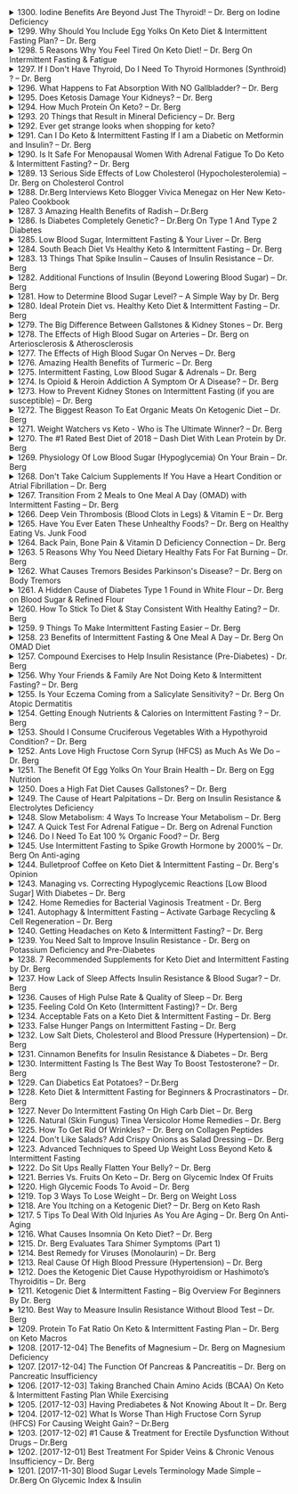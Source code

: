<details>
<summary>1300. Iodine Benefits Are Beyond Just The Thyroid! – Dr. Berg on Iodine Deficiency</summary><br>

<a href="https://www.youtube.com/watch?v=7tuJc_4dAwY" target="_blank">
    <img src="https://img.youtube.com/vi/7tuJc_4dAwY/maxresdefault.jpg" 
        alt="[Youtube]" width="200">
</a>


</details>

<details>
<summary>1299. Why Should You Include Egg Yolks On Keto Diet & Intermittent Fasting Plan? – Dr. Berg</summary><br>

<a href="https://www.youtube.com/watch?v=0SiLJsdSOBU" target="_blank">
    <img src="https://img.youtube.com/vi/0SiLJsdSOBU/maxresdefault.jpg" 
        alt="[Youtube]" width="200">
</a>


</details>

<details>
<summary>1298. 5 Reasons Why You Feel Tired On Keto Diet! – Dr. Berg On Intermittent Fasting & Fatigue</summary><br>

<a href="https://www.youtube.com/watch?v=yvO4GC2fA_M" target="_blank">
    <img src="https://img.youtube.com/vi/yvO4GC2fA_M/maxresdefault.jpg" 
        alt="[Youtube]" width="200">
</a>


</details>

<details>
<summary>1297. If I Don't Have Thyroid, Do I Need To Thyroid Hormones (Synthroid) ? – Dr. Berg</summary><br>

<a href="https://www.youtube.com/watch?v=sNJIS6dAY3w" target="_blank">
    <img src="https://img.youtube.com/vi/sNJIS6dAY3w/maxresdefault.jpg" 
        alt="[Youtube]" width="200">
</a>


</details>

<details>
<summary>1296. What Happens to Fat Absorption With NO Gallbladder? – Dr. Berg</summary><br>

<a href="https://www.youtube.com/watch?v=GfWvF4NTKbA" target="_blank">
    <img src="https://img.youtube.com/vi/GfWvF4NTKbA/maxresdefault.jpg" 
        alt="[Youtube]" width="200">
</a>


</details>

<details>
<summary>1295. Does Ketosis Damage Your Kidneys? – Dr. Berg</summary><br>

<a href="https://www.youtube.com/watch?v=9r4QVE3cGkY" target="_blank">
    <img src="https://img.youtube.com/vi/9r4QVE3cGkY/maxresdefault.jpg" 
        alt="[Youtube]" width="200">
</a>


</details>

<details>
<summary>1294. How Much Protein On Keto? – Dr. Berg</summary><br>

<a href="https://www.youtube.com/watch?v=GA2TWA3sVCY" target="_blank">
    <img src="https://img.youtube.com/vi/GA2TWA3sVCY/maxresdefault.jpg" 
        alt="[Youtube]" width="200">
</a>


</details>

<details>
<summary>1293. 20 Things that Result in Mineral Deficiency – Dr. Berg</summary><br>

<a href="https://www.youtube.com/watch?v=RwaBFUDB5RQ" target="_blank">
    <img src="https://img.youtube.com/vi/RwaBFUDB5RQ/maxresdefault.jpg" 
        alt="[Youtube]" width="200">
</a>


</details>

<details>
<summary>1292. Ever get strange looks when shopping for keto?</summary><br>

<a href="https://www.youtube.com/watch?v=KC4-rO13m4I" target="_blank">
    <img src="https://img.youtube.com/vi/KC4-rO13m4I/maxresdefault.jpg" 
        alt="[Youtube]" width="200">
</a>


</details>

<details>
<summary>1291. Can I Do Keto & Intermittent Fasting If I am a Diabetic on Metformin and Insulin? – Dr. Berg</summary><br>

<a href="https://www.youtube.com/watch?v=J6RE8AZs6KA" target="_blank">
    <img src="https://img.youtube.com/vi/J6RE8AZs6KA/maxresdefault.jpg" 
        alt="[Youtube]" width="200">
</a>


</details>

<details>
<summary>1290. Is It Safe For Menopausal Women With Adrenal Fatigue To Do Keto & Intermittent Fasting? – Dr. Berg</summary><br>

<a href="https://www.youtube.com/watch?v=u2jYF8GD7Hg" target="_blank">
    <img src="https://img.youtube.com/vi/u2jYF8GD7Hg/maxresdefault.jpg" 
        alt="[Youtube]" width="200">
</a>


</details>

<details>
<summary>1289. 13 Serious Side Effects of Low Cholesterol (Hypocholesterolemia) – Dr. Berg on Cholesterol Control</summary><br>

<a href="https://www.youtube.com/watch?v=gRnmzFB04x0" target="_blank">
    <img src="https://img.youtube.com/vi/gRnmzFB04x0/maxresdefault.jpg" 
        alt="[Youtube]" width="200">
</a>


</details>

<details>
<summary>1288. Dr.Berg Interviews Keto Blogger Vivica Menegaz on Her New Keto-Paleo Cookbook</summary><br>

<a href="https://www.youtube.com/watch?v=QbMrDra_aoo" target="_blank">
    <img src="https://img.youtube.com/vi/QbMrDra_aoo/maxresdefault.jpg" 
        alt="[Youtube]" width="200">
</a>


</details>

<details>
<summary>1287. 3 Amazing Health Benefits of Radish – Dr.Berg</summary><br>

<a href="https://www.youtube.com/watch?v=Bo9yeFUEhjc" target="_blank">
    <img src="https://img.youtube.com/vi/Bo9yeFUEhjc/maxresdefault.jpg" 
        alt="[Youtube]" width="200">
</a>


</details>

<details>
<summary>1286. Is Diabetes Completely Genetic? – Dr.Berg On Type 1 And Type 2 Diabetes</summary><br>

<a href="https://www.youtube.com/watch?v=TBdLVWBHgNg" target="_blank">
    <img src="https://img.youtube.com/vi/TBdLVWBHgNg/maxresdefault.jpg" 
        alt="[Youtube]" width="200">
</a>


</details>

<details>
<summary>1285. Low Blood Sugar, Intermittent Fasting & Your Liver – Dr. Berg</summary><br>

<a href="https://www.youtube.com/watch?v=91d7RAFI-2w" target="_blank">
    <img src="https://img.youtube.com/vi/91d7RAFI-2w/maxresdefault.jpg" 
        alt="[Youtube]" width="200">
</a>


</details>

<details>
<summary>1284. South Beach Diet Vs Healthy Keto & Intermittent Fasting – Dr. Berg</summary><br>

<a href="https://www.youtube.com/watch?v=7s8RrJCz8sg" target="_blank">
    <img src="https://img.youtube.com/vi/7s8RrJCz8sg/maxresdefault.jpg" 
        alt="[Youtube]" width="200">
</a>


</details>

<details>
<summary>1283. 13 Things That Spike Insulin – Causes of Insulin Resistance – Dr. Berg</summary><br>

<a href="https://www.youtube.com/watch?v=V28XNHWHxcc" target="_blank">
    <img src="https://img.youtube.com/vi/V28XNHWHxcc/maxresdefault.jpg" 
        alt="[Youtube]" width="200">
</a>


</details>

<details>
<summary>1282. Additional Functions of Insulin (Beyond Lowering Blood Sugar) – Dr. Berg</summary><br>

<a href="https://www.youtube.com/watch?v=V1oQh-3pbqY" target="_blank">
    <img src="https://img.youtube.com/vi/V1oQh-3pbqY/maxresdefault.jpg" 
        alt="[Youtube]" width="200">
</a>


</details>

<details>
<summary>1281. How to Determine Blood Sugar Level? – A Simple Way by Dr. Berg</summary><br>

<a href="https://www.youtube.com/watch?v=STEvGa20_5A" target="_blank">
    <img src="https://img.youtube.com/vi/STEvGa20_5A/maxresdefault.jpg" 
        alt="[Youtube]" width="200">
</a>


</details>

<details>
<summary>1280. Ideal Protein Diet vs. Healthy Keto Diet & Intermittent Fasting – Dr. Berg</summary><br>

<a href="https://www.youtube.com/watch?v=_5c1vAiPsYc" target="_blank">
    <img src="https://img.youtube.com/vi/_5c1vAiPsYc/maxresdefault.jpg" 
        alt="[Youtube]" width="200">
</a>


</details>

<details>
<summary>1279. The Big Difference Between Gallstones & Kidney Stones – Dr. Berg</summary><br>

<a href="https://www.youtube.com/watch?v=3hQ-KRFjSc0" target="_blank">
    <img src="https://img.youtube.com/vi/3hQ-KRFjSc0/maxresdefault.jpg" 
        alt="[Youtube]" width="200">
</a>


</details>

<details>
<summary>1278. The Effects of High Blood Sugar on Arteries – Dr. Berg on Arteriosclerosis & Atherosclerosis</summary><br>

<a href="https://www.youtube.com/watch?v=Y6CY5KqK1pE" target="_blank">
    <img src="https://img.youtube.com/vi/Y6CY5KqK1pE/maxresdefault.jpg" 
        alt="[Youtube]" width="200">
</a>


</details>

<details>
<summary>1277. The Effects of High Blood Sugar On Nerves – Dr. Berg</summary><br>

<a href="https://www.youtube.com/watch?v=HemhTNam580" target="_blank">
    <img src="https://img.youtube.com/vi/HemhTNam580/maxresdefault.jpg" 
        alt="[Youtube]" width="200">
</a>


</details>

<details>
<summary>1276. Amazing Health Benefits of Turmeric – Dr. Berg</summary><br>

<a href="https://www.youtube.com/watch?v=d4valTqhkrc" target="_blank">
    <img src="https://img.youtube.com/vi/d4valTqhkrc/maxresdefault.jpg" 
        alt="[Youtube]" width="200">
</a>


</details>

<details>
<summary>1275. Intermittent Fasting, Low Blood Sugar & Adrenals – Dr. Berg</summary><br>

<a href="https://www.youtube.com/watch?v=5SKLs6VdzW4" target="_blank">
    <img src="https://img.youtube.com/vi/5SKLs6VdzW4/maxresdefault.jpg" 
        alt="[Youtube]" width="200">
</a>


</details>

<details>
<summary>1274. Is Opioid & Heroin Addiction A Symptom Or A Disease? – Dr. Berg</summary><br>

<a href="https://www.youtube.com/watch?v=vgA9upjw3uE" target="_blank">
    <img src="https://img.youtube.com/vi/vgA9upjw3uE/maxresdefault.jpg" 
        alt="[Youtube]" width="200">
</a>


</details>

<details>
<summary>1273. How to Prevent Kidney Stones on Intermittent Fasting (if you are susceptible) – Dr. Berg</summary><br>

<a href="https://www.youtube.com/watch?v=jfnrtPWz_7E" target="_blank">
    <img src="https://img.youtube.com/vi/jfnrtPWz_7E/maxresdefault.jpg" 
        alt="[Youtube]" width="200">
</a>


</details>

<details>
<summary>1272. The Biggest Reason To Eat Organic Meats On Ketogenic Diet – Dr. Berg</summary><br>

<a href="https://www.youtube.com/watch?v=2nNwET7YPVo" target="_blank">
    <img src="https://img.youtube.com/vi/2nNwET7YPVo/maxresdefault.jpg" 
        alt="[Youtube]" width="200">
</a>


</details>

<details>
<summary>1271. Weight Watchers vs Keto - Who is The Ultimate Winner? – Dr. Berg</summary><br>

<a href="https://www.youtube.com/watch?v=2lTSvNt_hZo" target="_blank">
    <img src="https://img.youtube.com/vi/2lTSvNt_hZo/maxresdefault.jpg" 
        alt="[Youtube]" width="200">
</a>


</details>

<details>
<summary>1270. The #1 Rated Best Diet of 2018 – Dash Diet With Lean Protein by Dr. Berg</summary><br>

<a href="https://www.youtube.com/watch?v=6q-9OvUXEnk" target="_blank">
    <img src="https://img.youtube.com/vi/6q-9OvUXEnk/maxresdefault.jpg" 
        alt="[Youtube]" width="200">
</a>


</details>

<details>
<summary>1269. Physiology Of Low Blood Sugar (Hypoglycemia) On Your Brain – Dr. Berg</summary><br>

<a href="https://www.youtube.com/watch?v=H5LuUPA8Hvk" target="_blank">
    <img src="https://img.youtube.com/vi/H5LuUPA8Hvk/maxresdefault.jpg" 
        alt="[Youtube]" width="200">
</a>


</details>

<details>
<summary>1268. Don't Take Calcium Supplements If You Have a Heart Condition or Atrial Fibrillation – Dr. Berg</summary><br>

<a href="https://www.youtube.com/watch?v=LDPZKlgxZzg" target="_blank">
    <img src="https://img.youtube.com/vi/LDPZKlgxZzg/maxresdefault.jpg" 
        alt="[Youtube]" width="200">
</a>


</details>

<details>
<summary>1267. Transition From 2 Meals to One Meal A Day (OMAD) with Intermittent Fasting – Dr. Berg</summary><br>

<a href="https://www.youtube.com/watch?v=f9E-fmDRofY" target="_blank">
    <img src="https://img.youtube.com/vi/f9E-fmDRofY/maxresdefault.jpg" 
        alt="[Youtube]" width="200">
</a>


</details>

<details>
<summary>1266. Deep Vein Thrombosis (Blood Clots in Legs) & Vitamin E – Dr. Berg</summary><br>

<a href="https://www.youtube.com/watch?v=lEJQ127Q-TU" target="_blank">
    <img src="https://img.youtube.com/vi/lEJQ127Q-TU/maxresdefault.jpg" 
        alt="[Youtube]" width="200">
</a>


</details>

<details>
<summary>1265. Have You Ever Eaten These Unhealthy Foods? – Dr. Berg on Healthy Eating Vs. Junk Food</summary><br>

<a href="https://www.youtube.com/watch?v=X90BBYG_lUM" target="_blank">
    <img src="https://img.youtube.com/vi/X90BBYG_lUM/maxresdefault.jpg" 
        alt="[Youtube]" width="200">
</a>


</details>

<details>
<summary>1264. Back Pain, Bone Pain & Vitamin D Deficiency Connection – Dr. Berg</summary><br>

<a href="https://www.youtube.com/watch?v=q8gp6MMUe58" target="_blank">
    <img src="https://img.youtube.com/vi/q8gp6MMUe58/maxresdefault.jpg" 
        alt="[Youtube]" width="200">
</a>


</details>

<details>
<summary>1263. 5 Reasons Why You Need Dietary Healthy Fats For Fat Burning – Dr. Berg</summary><br>

<a href="https://www.youtube.com/watch?v=rJQ7EV1P7RI" target="_blank">
    <img src="https://img.youtube.com/vi/rJQ7EV1P7RI/maxresdefault.jpg" 
        alt="[Youtube]" width="200">
</a>


</details>

<details>
<summary>1262. What Causes Tremors Besides Parkinson's Disease? – Dr. Berg on Body Tremors</summary><br>

<a href="https://www.youtube.com/watch?v=10RkWUMbBVg" target="_blank">
    <img src="https://img.youtube.com/vi/10RkWUMbBVg/maxresdefault.jpg" 
        alt="[Youtube]" width="200">
</a>


</details>

<details>
<summary>1261. A Hidden Cause of Diabetes Type 1 Found in White Flour – Dr. Berg on Blood Sugar & Refined Flour</summary><br>

<a href="https://www.youtube.com/watch?v=6E55JuMp2OY" target="_blank">
    <img src="https://img.youtube.com/vi/6E55JuMp2OY/maxresdefault.jpg" 
        alt="[Youtube]" width="200">
</a>


</details>

<details>
<summary>1260. How To Stick To Diet & Stay Consistent With Healthy Eating? – Dr. Berg</summary><br>

<a href="https://www.youtube.com/watch?v=Cl2vnk4i0t4" target="_blank">
    <img src="https://img.youtube.com/vi/Cl2vnk4i0t4/maxresdefault.jpg" 
        alt="[Youtube]" width="200">
</a>


</details>

<details>
<summary>1259. 9 Things To Make Intermittent Fasting Easier – Dr. Berg</summary><br>

<a href="https://www.youtube.com/watch?v=l8GTfCJ3nXE" target="_blank">
    <img src="https://img.youtube.com/vi/l8GTfCJ3nXE/maxresdefault.jpg" 
        alt="[Youtube]" width="200">
</a>


</details>

<details>
<summary>1258. 23 Benefits of Intermittent Fasting & One Meal A Day – Dr. Berg On OMAD Diet</summary><br>

<a href="https://www.youtube.com/watch?v=M7RuGvMJndg" target="_blank">
    <img src="https://img.youtube.com/vi/M7RuGvMJndg/maxresdefault.jpg" 
        alt="[Youtube]" width="200">
</a>


</details>

<details>
<summary>1257. Compound Exercises to Help Insulin Resistance (Pre-Diabetes) - Dr. Berg</summary><br>

<a href="https://www.youtube.com/watch?v=HQ0mIz0I14E" target="_blank">
    <img src="https://img.youtube.com/vi/HQ0mIz0I14E/maxresdefault.jpg" 
        alt="[Youtube]" width="200">
</a>


</details>

<details>
<summary>1256. Why Your Friends & Family Are Not Doing Keto & Intermittent Fasting? – Dr. Berg</summary><br>

<a href="https://www.youtube.com/watch?v=ycxS9A2UrHY" target="_blank">
    <img src="https://img.youtube.com/vi/ycxS9A2UrHY/maxresdefault.jpg" 
        alt="[Youtube]" width="200">
</a>


</details>

<details>
<summary>1255. Is Your Eczema Coming from a Salicylate Sensitivity? – Dr. Berg On Atopic Dermatitis</summary><br>

<a href="https://www.youtube.com/watch?v=2J75mqls4Xw" target="_blank">
    <img src="https://img.youtube.com/vi/2J75mqls4Xw/maxresdefault.jpg" 
        alt="[Youtube]" width="200">
</a>


</details>

<details>
<summary>1254. Getting Enough Nutrients & Calories on Intermittent Fasting ? – Dr. Berg</summary><br>

<a href="https://www.youtube.com/watch?v=h1hBRLi5QWY" target="_blank">
    <img src="https://img.youtube.com/vi/h1hBRLi5QWY/maxresdefault.jpg" 
        alt="[Youtube]" width="200">
</a>


</details>

<details>
<summary>1253. Should I Consume Cruciferous Vegetables With a Hypothyroid Condition? – Dr. Berg</summary><br>

<a href="https://www.youtube.com/watch?v=V8zMLkDrcIE" target="_blank">
    <img src="https://img.youtube.com/vi/V8zMLkDrcIE/maxresdefault.jpg" 
        alt="[Youtube]" width="200">
</a>


</details>

<details>
<summary>1252. Ants Love High Fructose Corn Syrup (HFCS) as Much As We Do – Dr. Berg</summary><br>

<a href="https://www.youtube.com/watch?v=vYQWh97-MEo" target="_blank">
    <img src="https://img.youtube.com/vi/vYQWh97-MEo/maxresdefault.jpg" 
        alt="[Youtube]" width="200">
</a>


</details>

<details>
<summary>1251. The Benefit Of Egg Yolks On Your Brain Health – Dr. Berg on Egg Nutrition</summary><br>

<a href="https://www.youtube.com/watch?v=z3kNAL0NT-Q" target="_blank">
    <img src="https://img.youtube.com/vi/z3kNAL0NT-Q/maxresdefault.jpg" 
        alt="[Youtube]" width="200">
</a>


</details>

<details>
<summary>1250. Does a High Fat Diet Causes Gallstones? – Dr. Berg</summary><br>

<a href="https://www.youtube.com/watch?v=dPhafYuey1k" target="_blank">
    <img src="https://img.youtube.com/vi/dPhafYuey1k/maxresdefault.jpg" 
        alt="[Youtube]" width="200">
</a>


</details>

<details>
<summary>1249. The Cause of Heart Palpitations – Dr. Berg on Insulin Resistance & Electrolytes Deficiency</summary><br>

<a href="https://www.youtube.com/watch?v=7CIOc-GVnt4" target="_blank">
    <img src="https://img.youtube.com/vi/7CIOc-GVnt4/maxresdefault.jpg" 
        alt="[Youtube]" width="200">
</a>


</details>

<details>
<summary>1248. Slow Metabolism: 4 Ways To Increase Your Metabolism – Dr. Berg</summary><br>

<a href="https://www.youtube.com/watch?v=skN1VGtQx8A" target="_blank">
    <img src="https://img.youtube.com/vi/skN1VGtQx8A/maxresdefault.jpg" 
        alt="[Youtube]" width="200">
</a>


</details>

<details>
<summary>1247. A Quick Test For Adrenal Fatigue – Dr. Berg on Adrenal Function</summary><br>

<a href="https://www.youtube.com/watch?v=Dse9-ZLuNPs" target="_blank">
    <img src="https://img.youtube.com/vi/Dse9-ZLuNPs/maxresdefault.jpg" 
        alt="[Youtube]" width="200">
</a>


</details>

<details>
<summary>1246. Do I Need To Eat 100 % Organic Food? – Dr. Berg</summary><br>

<a href="https://www.youtube.com/watch?v=iXIUM3IIE9w" target="_blank">
    <img src="https://img.youtube.com/vi/iXIUM3IIE9w/maxresdefault.jpg" 
        alt="[Youtube]" width="200">
</a>


</details>

<details>
<summary>1245. Use Intermittent Fasting to Spike Growth Hormone by 2000% – Dr. Berg On Anti-aging</summary><br>

<a href="https://www.youtube.com/watch?v=djc7kX0WBvY" target="_blank">
    <img src="https://img.youtube.com/vi/djc7kX0WBvY/maxresdefault.jpg" 
        alt="[Youtube]" width="200">
</a>


</details>

<details>
<summary>1244. Bulletproof Coffee on Keto Diet & Intermittent Fasting – Dr. Berg's Opinion</summary><br>

<a href="https://www.youtube.com/watch?v=LerQUlaxT1I" target="_blank">
    <img src="https://img.youtube.com/vi/LerQUlaxT1I/maxresdefault.jpg" 
        alt="[Youtube]" width="200">
</a>


</details>

<details>
<summary>1243. Managing vs. Correcting Hypoglycemic Reactions [Low Blood Sugar] With Diabetes – Dr. Berg</summary><br>

<a href="https://www.youtube.com/watch?v=c-8padQuePs" target="_blank">
    <img src="https://img.youtube.com/vi/c-8padQuePs/maxresdefault.jpg" 
        alt="[Youtube]" width="200">
</a>


</details>

<details>
<summary>1242. Home Remedies for Bacterial Vaginosis Treatment - Dr. Berg</summary><br>

<a href="https://www.youtube.com/watch?v=VOJnT-bfG4w" target="_blank">
    <img src="https://img.youtube.com/vi/VOJnT-bfG4w/maxresdefault.jpg" 
        alt="[Youtube]" width="200">
</a>


</details>

<details>
<summary>1241. Autophagy & Intermittent Fasting – Activate Garbage Recycling & Cell Regeneration – Dr. Berg</summary><br>

<a href="https://www.youtube.com/watch?v=10jNZleNH9w" target="_blank">
    <img src="https://img.youtube.com/vi/10jNZleNH9w/maxresdefault.jpg" 
        alt="[Youtube]" width="200">
</a>


</details>

<details>
<summary>1240. Getting Headaches on Keto & Intermittent Fasting? – Dr. Berg</summary><br>

<a href="https://www.youtube.com/watch?v=Yso79G68SAA" target="_blank">
    <img src="https://img.youtube.com/vi/Yso79G68SAA/maxresdefault.jpg" 
        alt="[Youtube]" width="200">
</a>


</details>

<details>
<summary>1239. You Need Salt to Improve Insulin Resistance - Dr. Berg on Potassium Deficiency and Pre-Diabetes</summary><br>

<a href="https://www.youtube.com/watch?v=WKOArQeKYlM" target="_blank">
    <img src="https://img.youtube.com/vi/WKOArQeKYlM/maxresdefault.jpg" 
        alt="[Youtube]" width="200">
</a>


</details>

<details>
<summary>1238. 7 Recommended Supplements for Keto Diet and Intermittent Fasting by Dr.  Berg</summary><br>

<a href="https://www.youtube.com/watch?v=ciyWGKrQbu0" target="_blank">
    <img src="https://img.youtube.com/vi/ciyWGKrQbu0/maxresdefault.jpg" 
        alt="[Youtube]" width="200">
</a>


</details>

<details>
<summary>1237. How Lack of Sleep Affects Insulin Resistance & Blood Sugar? – Dr. Berg</summary><br>

<a href="https://www.youtube.com/watch?v=xtku7IM8RVQ" target="_blank">
    <img src="https://img.youtube.com/vi/xtku7IM8RVQ/maxresdefault.jpg" 
        alt="[Youtube]" width="200">
</a>


</details>

<details>
<summary>1236. Causes of High Pulse Rate & Quality of Sleep – Dr. Berg</summary><br>

<a href="https://www.youtube.com/watch?v=QbuQR6y-2ck" target="_blank">
    <img src="https://img.youtube.com/vi/QbuQR6y-2ck/maxresdefault.jpg" 
        alt="[Youtube]" width="200">
</a>


</details>

<details>
<summary>1235. Feeling Cold On Keto (Intermittent Fasting)? – Dr. Berg</summary><br>

<a href="https://www.youtube.com/watch?v=nHnH8wxbdr8" target="_blank">
    <img src="https://img.youtube.com/vi/nHnH8wxbdr8/maxresdefault.jpg" 
        alt="[Youtube]" width="200">
</a>


</details>

<details>
<summary>1234. Acceptable Fats on a Keto Diet & Intermittent Fasting – Dr. Berg</summary><br>

<a href="https://www.youtube.com/watch?v=CTRVfvNBIpY" target="_blank">
    <img src="https://img.youtube.com/vi/CTRVfvNBIpY/maxresdefault.jpg" 
        alt="[Youtube]" width="200">
</a>


</details>

<details>
<summary>1233. False Hunger Pangs on Intermittent Fasting – Dr. Berg</summary><br>

<a href="https://www.youtube.com/watch?v=ElGcuU8-LAg" target="_blank">
    <img src="https://img.youtube.com/vi/ElGcuU8-LAg/maxresdefault.jpg" 
        alt="[Youtube]" width="200">
</a>


</details>

<details>
<summary>1232. Low Salt Diets, Cholesterol and Blood Pressure (Hypertension) – Dr. Berg</summary><br>

<a href="https://www.youtube.com/watch?v=lGKogrj-E18" target="_blank">
    <img src="https://img.youtube.com/vi/lGKogrj-E18/maxresdefault.jpg" 
        alt="[Youtube]" width="200">
</a>


</details>

<details>
<summary>1231. Cinnamon Benefits for Insulin Resistance & Diabetes – Dr. Berg</summary><br>

<a href="https://www.youtube.com/watch?v=Hi8FBp3V9hg" target="_blank">
    <img src="https://img.youtube.com/vi/Hi8FBp3V9hg/maxresdefault.jpg" 
        alt="[Youtube]" width="200">
</a>


</details>

<details>
<summary>1230. Intermittent Fasting Is The Best Way To Boost Testosterone? – Dr. Berg</summary><br>

<a href="https://www.youtube.com/watch?v=-ywto4Z_rEI" target="_blank">
    <img src="https://img.youtube.com/vi/-ywto4Z_rEI/maxresdefault.jpg" 
        alt="[Youtube]" width="200">
</a>


</details>

<details>
<summary>1229. Can Diabetics Eat Potatoes? – Dr.Berg</summary><br>

<a href="https://www.youtube.com/watch?v=75KyAEURDqg" target="_blank">
    <img src="https://img.youtube.com/vi/75KyAEURDqg/maxresdefault.jpg" 
        alt="[Youtube]" width="200">
</a>


</details>

<details>
<summary>1228. Keto Diet & Intermittent Fasting for Beginners & Procrastinators – Dr. Berg</summary><br>

<a href="https://www.youtube.com/watch?v=wdIwnUqWSew" target="_blank">
    <img src="https://img.youtube.com/vi/wdIwnUqWSew/maxresdefault.jpg" 
        alt="[Youtube]" width="200">
</a>


</details>

<details>
<summary>1227. Never Do Intermittent Fasting On High Carb Diet – Dr. Berg</summary><br>

<a href="https://www.youtube.com/watch?v=ZP5_nVCv7Lw" target="_blank">
    <img src="https://img.youtube.com/vi/ZP5_nVCv7Lw/maxresdefault.jpg" 
        alt="[Youtube]" width="200">
</a>


</details>

<details>
<summary>1226. Natural (Skin Fungus) Tinea Versicolor Home Remedies – Dr. Berg</summary><br>

<a href="https://www.youtube.com/watch?v=9srl2f7yiok" target="_blank">
    <img src="https://img.youtube.com/vi/9srl2f7yiok/maxresdefault.jpg" 
        alt="[Youtube]" width="200">
</a>


</details>

<details>
<summary>1225. How To Get Rid Of Wrinkles? – Dr. Berg﻿ on Collagen Peptides</summary><br>

<a href="https://www.youtube.com/watch?v=SBRqSUEbndo" target="_blank">
    <img src="https://img.youtube.com/vi/SBRqSUEbndo/maxresdefault.jpg" 
        alt="[Youtube]" width="200">
</a>


</details>

<details>
<summary>1224. Don't Like Salads? Add Crispy Onions as Salad Dressing – Dr. Berg</summary><br>

<a href="https://www.youtube.com/watch?v=HHaWOGSU-TQ" target="_blank">
    <img src="https://img.youtube.com/vi/HHaWOGSU-TQ/maxresdefault.jpg" 
        alt="[Youtube]" width="200">
</a>


</details>

<details>
<summary>1223. Advanced Techniques to Speed Up Weight Loss Beyond Keto & Intermittent Fasting</summary><br>

<a href="https://www.youtube.com/watch?v=_YWrXMeOOeY" target="_blank">
    <img src="https://img.youtube.com/vi/_YWrXMeOOeY/maxresdefault.jpg" 
        alt="[Youtube]" width="200">
</a>


</details>

<details>
<summary>1222. Do Sit Ups Really Flatten Your Belly? – Dr. Berg</summary><br>

<a href="https://www.youtube.com/watch?v=0nULbW2Qw9s" target="_blank">
    <img src="https://img.youtube.com/vi/0nULbW2Qw9s/maxresdefault.jpg" 
        alt="[Youtube]" width="200">
</a>


</details>

<details>
<summary>1221. Berries Vs. Fruits On Keto – Dr. Berg﻿ on Glycemic Index Of Fruits</summary><br>

<a href="https://www.youtube.com/watch?v=c9vcESO3kJs" target="_blank">
    <img src="https://img.youtube.com/vi/c9vcESO3kJs/maxresdefault.jpg" 
        alt="[Youtube]" width="200">
</a>


</details>

<details>
<summary>1220. High Glycemic Foods To Avoid – Dr. Berg</summary><br>

<a href="https://www.youtube.com/watch?v=ikhiHRkPK48" target="_blank">
    <img src="https://img.youtube.com/vi/ikhiHRkPK48/maxresdefault.jpg" 
        alt="[Youtube]" width="200">
</a>


</details>

<details>
<summary>1219. Top 3 Ways To Lose Weight – Dr. Berg on Weight Loss</summary><br>

<a href="https://www.youtube.com/watch?v=cPUiqWuzadM" target="_blank">
    <img src="https://img.youtube.com/vi/cPUiqWuzadM/maxresdefault.jpg" 
        alt="[Youtube]" width="200">
</a>


</details>

<details>
<summary>1218. Are You Itching on a Ketogenic Diet? – Dr. Berg on Keto Rash</summary><br>

<a href="https://www.youtube.com/watch?v=Od7LYWhcLFs" target="_blank">
    <img src="https://img.youtube.com/vi/Od7LYWhcLFs/maxresdefault.jpg" 
        alt="[Youtube]" width="200">
</a>


</details>

<details>
<summary>1217. 5 Tips To Deal With Old Injuries As You Are Aging – Dr. Berg﻿ On Anti-Aging</summary><br>

<a href="https://www.youtube.com/watch?v=CrVwWGZ4iH0" target="_blank">
    <img src="https://img.youtube.com/vi/CrVwWGZ4iH0/maxresdefault.jpg" 
        alt="[Youtube]" width="200">
</a>


</details>

<details>
<summary>1216. What Causes Insomnia On Keto Diet? – Dr. Berg</summary><br>

<a href="https://www.youtube.com/watch?v=qbP9e6kcVLE" target="_blank">
    <img src="https://img.youtube.com/vi/qbP9e6kcVLE/maxresdefault.jpg" 
        alt="[Youtube]" width="200">
</a>


</details>

<details>
<summary>1215. Dr. Berg Evaluates Tara Shimer Symptoms (Part 1)</summary><br>

<a href="https://www.youtube.com/watch?v=lGSDOHll-pg" target="_blank">
    <img src="https://img.youtube.com/vi/lGSDOHll-pg/maxresdefault.jpg" 
        alt="[Youtube]" width="200">
</a>


</details>

<details>
<summary>1214. Best Remedy for Viruses (Monolaurin) – Dr. Berg</summary><br>

<a href="https://www.youtube.com/watch?v=LIzaHVz5218" target="_blank">
    <img src="https://img.youtube.com/vi/LIzaHVz5218/maxresdefault.jpg" 
        alt="[Youtube]" width="200">
</a>


</details>

<details>
<summary>1213. Real Cause Of High Blood Pressure (Hypertension) – Dr. Berg</summary><br>

<a href="https://www.youtube.com/watch?v=aOki0gdP_Ps" target="_blank">
    <img src="https://img.youtube.com/vi/aOki0gdP_Ps/maxresdefault.jpg" 
        alt="[Youtube]" width="200">
</a>


</details>

<details>
<summary>1212. Does the Ketogenic Diet Cause Hypothyroidism or Hashimoto’s Thyroiditis – Dr. Berg</summary><br>

<a href="https://www.youtube.com/watch?v=OaFwMS8-K-A" target="_blank">
    <img src="https://img.youtube.com/vi/OaFwMS8-K-A/maxresdefault.jpg" 
        alt="[Youtube]" width="200">
</a>


</details>

<details>
<summary>1211. Ketogenic Diet & Intermittent Fasting – Big Overview For Beginners By Dr. Berg</summary><br>

<a href="https://www.youtube.com/watch?v=AnyFVWwzgJI" target="_blank">
    <img src="https://img.youtube.com/vi/AnyFVWwzgJI/maxresdefault.jpg" 
        alt="[Youtube]" width="200">
</a>


</details>

<details>
<summary>1210. Best Way to Measure Insulin Resistance Without Blood Test – Dr. Berg</summary><br>

<a href="https://www.youtube.com/watch?v=fTqUgr49-U0" target="_blank">
    <img src="https://img.youtube.com/vi/fTqUgr49-U0/maxresdefault.jpg" 
        alt="[Youtube]" width="200">
</a>


</details>

<details>
<summary>1209. Protein To Fat Ratio On Keto & Intermittent Fasting Plan – Dr. Berg﻿ on Keto Macros</summary><br>

<a href="https://www.youtube.com/watch?v=13DHh-qETAA" target="_blank">
    <img src="https://img.youtube.com/vi/13DHh-qETAA/maxresdefault.jpg" 
        alt="[Youtube]" width="200">
</a>


</details>

<details>
<summary>1208. [2017-12-04] The Benefits of Magnesium – Dr. Berg﻿ on Magnesium Deficiency</summary><br>

<a href="https://www.youtube.com/watch?v=1ujevUNrlSM" target="_blank">
    <img src="https://img.youtube.com/vi/1ujevUNrlSM/maxresdefault.jpg" 
        alt="[Youtube]" width="200">
</a>

### 文章整理：鎂和健康的重要性

#### 核心主題
- 鈣的重要性被廣泛強調，但鎂同樣關鍵且常被忽視。

#### 主要觀念
1. **鎂的 deficiency 状況**：
   - 鈉是第一大 mineral deficiency，鎂則為第二大。
   - 大多數人攝取不足，尤其在飲食中蔬菜攝取量低的情況下。

2. **鎂的功能**：
   - 作為酶的 cofactor，參與能量代謝、蛋白質合成等多重生理過程。
   - 調控血壓，改善心臟節律。
   - 預防肌肉痙攣和抽筋。
   - 協助維生素D吸收，平衡鈣的作用。

3. **鎂缺乏的危害**：
   - 促成關節問題（如骨刺）。
   - 加劇壓力反應，影響睡眠。
   - 與胰島素抵抗性相關，增加代謝疾病風險。
   - 頻繁頭痛。

#### 問題原因
1. **飲食攝取不足**：
   - 消耗不足的蔬菜（特別是深色葉菜類）。
   - 經常忽略富含鎂的食物來源，如坚果、種子和蛋類。

2. **其他因素**：
   - 鈣過量，尤其是使用鈣碳酸鹽補充劑。
   - 酒精、糖分、精製穀物等飲食習慣影響吸收。
   - 胃酸不足降低鎂的吸收效率（常見於老年人或有胃部問題的人群）。

#### 解決方法
1. **飲食調整**：
   - 增加蔬菜攝取量，每日建議攝取7-10杯。
   - 選擇富含鎂的食物，如菠菜、羽衣甘藍、杏仁和腰果。

2. **補充劑使用**：
   - 考慮鎂補充劑，但需注意劑量和形式（如鎂螯合物或鎂Citrate）。
   - 適當攝取可幫助緩解肌肉痙攣、促進睡眠和消化。

3. **改善胃酸**：
   - 使用蘋果醋等自然方法提升胃酸，增強礦物質吸收。

#### 健康建議
- 每日維生素和礦物質攝取應平衡，特別是鎂和鈣的比例。
- 適當補充葉酸和其他B群維生素，因為這些營養素能幫助身體更有效地利用鎂。
- 減少加工食品和高糖飲食，以防止進一步的礦物質失衡。

#### 結論
鎂是維持整體健康不可或缺的礦物質。其缺乏會影響多個生理系統，包括心血管、骨骼、神經和免疫功能。通過增加蔬菜攝取量、調整飲食習慣和必要時使用補充劑，可以有效預防和改善鎂 deficiency，從而提升整體健康狀況。
</details>

<details>
<summary>1207. [2017-12-04] The Function Of Pancreas & Pancreatitis – Dr. Berg﻿ on Pancreatic Insufficiency</summary><br>

<a href="https://www.youtube.com/watch?v=bnzb1pT9cY8" target="_blank">
    <img src="https://img.youtube.com/vi/bnzb1pT9cY8/maxresdefault.jpg" 
        alt="[Youtube]" width="200">
</a>

### 文章整理：胰腺的功能、失調及其影響

#### 1. 胰腺的基本結構與功能
- **位置**：胰腺位於左肋骨下方，部分延伸至右側。
- **雙重功能**：
  - **内分泌腺**：分泌激素（如胰島素和胰高血糖素）以調節血糖水平。
    - **胰島素**：降低血糖。
    - **胰高血糖素**：升高血糖，通常在禁食或運動時被激活。
  - **外分泌腺**：分泌消化酶以幫助分解食物，特別是脂肪、蛋白質和碳水化合物。

#### 2. 消化酶的作用
- **主要酶類**：
  - **胰脂酶**：與膽汁协同作用，分解脂肪。
  - **弹性蛋白酶**：降解彈性纖維（如膠原蛋白）。
  - **碳酸氫鹽**：中和胃酸，調節小腸的pH值。

#### 3. 胰腺功能失常的症状
- **症狀**：
  - 腹瀉
  - 飢食
  - 體重下降
  - 油性便便（statia）
  - 臭味
  - 腸氣
  - 腸道疼痛
  - 脂肪吸收不良
- **影響**：
  - 影響血糖調節，導致1型或2型糖尿病。

#### 4. 胰腺功能失常的原因
- **常見原因**：
  - **囊性纖維化**：遺傳性疾病，阻塞胰腺等功能。
  - **慢性胰腺炎**：長期炎症，可能由膽石、病毒感染、自身免疫疾病或酒精濫用引起。
  - **高果糖玉米糖漿（HFCS）**：
    - 对肝臟和胰島β細胞有毒性作用。
    - 可能導致胰島素分泌受損，增加糖尿病風險。

#### 5. 健康建議
- **飲食調整**：
  - 減少加工食品中高果糖玉米糖漿的攝取。
  - 選擇未加工食物，避免過度烹調。
- **生活方式**：
  - 戒酒以保護胰腺功能。
  - 維持適當運動，促進血糖穩定。

#### 6. 結論
- 胰腺在血糖調節和消化中扮演關鍵角色。
- 功能失常不僅影響消化，還可導致糖尿病等代謝疾病。
- 高果糖玉米糖漿和其他不良飲食習慣是胰腺健康的主要威脅。

#### 7. 疑問與建議
- 文章提到高果糖玉米糖漼直接殺死β細胞的機制是否需要更多研究支持？
- 是否有其他飲食或環境因素也影響胰腺功能？
</details>

<details>
<summary>1206. [2017-12-03] Taking Branched Chain Amino Acids (BCAA) On Keto & Intermittent Fasting Plan While Exercising</summary><br>

<a href="https://www.youtube.com/watch?v=GDqvs-GPLrY" target="_blank">
    <img src="https://img.youtube.com/vi/GDqvs-GPLrY/maxresdefault.jpg" 
        alt="[Youtube]" width="200">
</a>

### 文章整理與分析

#### 1. 核心主題
- **多樣化的學術與技術話題**：文章涵蓋了多個不同領域的話題，包括但不限於科學、技術、教育和文娛等。
- **個人經驗分享**：文中提到個人在學習或生活中的經歷，展示了作者的學習態度和對於某些課題的思考。

#### 2. 主要觀念
- **學生交換項目**：提及了國際學生交流計劃，強調其對學生的影響和機會。
- **技術與教育工具**：文中提到一些技術工具（如滑板、計算器等）在學習中的應用，展示了科技如何輔助教育。
- **文娛活動**：涉及音樂、漫畫、遊戲等文娛內容，反映了作者的興趣和娛樂生活。

#### 3. 問題原因
- **信息混雜**：文章中提到多個不相關的話題，缺乏邏輯連接，導致閱讀體驗不佳。
- **語義模糊**：部分句子結構不清晰，造成理解困難。

#### 4. 解決方法
- **主題分類與組織**：將相似話題歸為一類，並按照	Logical順序排列，以提高可讀性。
- **增強語法結構**：使用更明確的句式和標點符號，確保每個觀念表達清晰。

#### 5. 健康建議
- **信息過載管理**：建議作者在整理信息時，Focus on 核心主題，避免混雜不相關內容。
- **閱讀與寫作技巧**：推薦學習有效的閱讀和寫作策略，以提升信息處理能力。

#### 6. 結論
- **整合與優化**：通過合理的組織和編輯，可以使文章更加清晰、有條理，提升其表達效果和可讀性。
- **持續改進**：建議作者在未來的寫作中，不斷反思和改進，以達到更好的通信效果。

---

### 總結
此文雖然涵蓋了多個話題，但缺乏系統性的整理。通過主題分類、語法優化等方法，可以顯著提升其邏輯性和可讀性。建議作者在未來的寫作中，更注重信息的整合與結構的清晰，以更好地傳達思想和觀念。
</details>

<details>
<summary>1205. [2017-12-03] Having Prediabetes & Not Knowing About It – Dr. Berg</summary><br>

<a href="https://www.youtube.com/watch?v=9Q3Fxzdu_jI" target="_blank">
    <img src="https://img.youtube.com/vi/9Q3Fxzdu_jI/maxresdefault.jpg" 
        alt="[Youtube]" width="200">
</a>

# 文章重點整理

## 核心主題
本文的核心主題圍繞着前期糖尿病的流行病學特性及其早期檢測的重要性。作者強調了Joseph Kraft MD在《你體內的糖尿病浪潮》一書中提出的觀點，特別是對「隱性糖尿病」（hidden diabetes）的研究。Kraft醫生通過長期的臨床觀察發現，傳統的血糖檢測方法可能無法充分反映胰島素抵抗和前期糖尿病的早期症狀。

## 主要觀念
作者提出的主要觀念包括：
1. 前期糖尿病在人群中的流行率遠超於一般認知。
2. 胰島素水平在前期糖尿病的診斷中具有更重要的意義，而傳統的血糖檢測可能未能充分反映胰島素抵抗的情況。
3. 許多人群在血糖仍處於正常範圍時，已經存在胰島素抵抗，這進一步導致了 diabetes 的發展。

## 問題原因
前期糖尿病和 diabetes 的نتشر廣泛且容易被忽視的主要原因是：
1. 目前臨床上常用的血糖耐量試驗（OGTT）主要基於血糖水平的測定，而對胰島素水平的檢測卻相對不足。
2. 胰島素抵抗是前期糖尿病的第一個病理變化。高胰島素血症通常是身體對 insulin 的不敏感性增強後，為代償功能而增加分泌量所導致。
3. 隨着病情進展，胰島素抵抗進一步加重，最終導致血糖水平失控。

## 解決方法
為了解決上述問題，作者提出以下建議：
1. 在臨床檢查中應重視 fasting insulin 水平的測定，並進行五小時內的動態監測。
2. 親自醫師討論胰島素檢測的重要性，以早期發現前期糖尿病。
3. 通過改善生活方式（如飲食控制和運動）來降低胰島素抵抗的风险。

## 健康建議
作者對公眾提出以下健康建議：
1. 定期進行血糖和胰島素水平的檢查，尤其是有 diabetes 高風險的人群（如肥胖、家族史等）。
2. 了解胰島素抵抗的危害，主動與醫師討論相關檢測項目。
3. 調整飲食結構，增加膳食纖維攝取，並保持規律運動以降低 insulin 抵抗。

## 總結
本文強調了胰島素檢測在前期糖尿病診斷中的重要性，指出了傳統血糖檢測的局限性。Joseph Kraft MD的研究結果提醒我們，早期發現和干預胰島素抵抗是防止 diabetes 發展的關鍵。通過重視胰島素水平的測定並結合生活方式的調整，可以有效降低 diabetes 的風險。
</details>

<details>
<summary>1204. [2017-12-02] What Is Worse Than High Fructose Corn Syrup (HFCS) For Causing Weight Gain? – Dr.Berg</summary><br>

<a href="https://www.youtube.com/watch?v=IXHn7mWErDE" target="_blank">
    <img src="https://img.youtube.com/vi/IXHn7mWErDE/maxresdefault.jpg" 
        alt="[Youtube]" width="200">
</a>

### 文章整理：高油	Global oils and health implications: focus on soy oil

#### 核心主題:
- 探讨比高果糖玉米 syrup 更為有害的成分。
- 强调高油（尤其是转基因大豆油）对健康的负面影响。

#### 主要觀念:
1. **高果糖玉米糖浆的危害**：
   - 已被公認為導致肥胖和代謝症的主要因素。
   
2. **大豆油的危害性**：
   - 研究表明，大豆油可能比高果糖玉米糖浆更具危害性。
   - 大豆油通常為转基因（GMO），含有除草劑 glyphosate。
   - 可能導致更严重的胰岛素抵抗和脂肪肝。

#### 問題原因:
1. **Glyphosate 的影響**：
   - 作為除草劑，glyphosate 可能在人體內積累，影響代謝功能。
   
2. **大規模使用和隱藏添加**：
   - 大豆油被廣泛用於食品工業，尤其是在加工食品中。
   - 經常未在產品標籤上明示。

#### 解決方法:
1. **選擇有機食品**：
   - 選擇非转基因的有機肉類和植物油。
   
2. **閱讀食品標籤**：
   - 注意食品成分，避免含大豆油的产品。

#### 健康建議:
- 減少食用加工食品，特別是那些可能含有大豆油的食物。
- 在餐廳用餐時，主動要求使用其他種類的油（如橄欖油或椰子油）。

#### 結論:
- 大豆油因其潛在的危害性，應被列為健康飲食中需避免的重要成分。
- 提高消費者對於食品添加劑的意識，鼓勵更健康的飲食選擇。
</details>

<details>
<summary>1203. [2017-12-02] #1 Cause & Treatment for Erectile Dysfunction Without Drugs – Dr.Berg</summary><br>

<a href="https://www.youtube.com/watch?v=wrrqw0rs5ok" target="_blank">
    <img src="https://img.youtube.com/vi/wrrqw0rs5ok/maxresdefault.jpg" 
        alt="[Youtube]" width="200">
</a>

### Core Theme (核心主題)
- **Erectile Dysfunction (ED)** as a multifactorial condition influenced by cardiovascular health, metabolic disorders, and lifestyle factors.

---

### Key Concepts (主要觀念)
1. **Pathophysiology of ED**: 
   - Underlying causes include endothelial dysfunction, vascular issues, and hormonal imbalances.
   
2. **Insulin Resistance**:
   - A pre-diabetic state linked to high insulin levels, which damages the endothelial lining of blood vessels.

3. **Role of Insulin in Vascular Health**:
   - High insulin levels contribute to cardiovascular diseases, hypertension, and metabolic syndrome, all of which are risk factors for ED.

---

### Root Causes of ED (導致ED的原因)
1. **Insulin Resistance**:
   - Impacts vascular health by damaging the endothelial layer, leading to impaired blood flow necessary for erectile function.
   
2. **Metabolic Syndrome**:
   - Includes conditions like obesity, high blood pressure, and diabetes, which are closely tied to insulin resistance.

3. **Lifestyle Factors**:
   - Poor diet, lack of exercise, smoking, and alcohol consumption exacerbate insulin resistance and overall health.

4. **Medications**:
   - Certain drugs (e.g., antidepressants, blood pressure medications) can contribute to ED.

---

### Solutions and Health Recommendations (解決方法與健康建議)
1. **Dietary Interventions**:
   - Adopt a ketogenic diet to reduce carbohydrate intake and lower insulin levels.
   - Practice intermittent fasting to improve metabolic health.

2. **Lifestyle Modifications**:
   - Avoid smoking and excessive alcohol consumption.
   - Engage in regular physical activity, such as long walks, to reduce stress and improve circulation.

3. **Cortisol Management**:
   - Lower stress through adequate sleep, meditation, and relaxation techniques to prevent cortisol spikes.

4. **Dietary Avoidances**:
   - Eliminate high-fructose corn syrup and soy oil from the diet to avoid insulin resistance triggers.

5. **Supplemental Recommendations**:
   - Consider olive oil and other healthy fats in place of harmful oils like soybean oil.

---

### Conclusion (結論)
- **Addressing Insulin Resistance** is critical for improving ED symptoms.
- A holistic approach combining dietary changes, lifestyle modifications, and medical adjustments can effectively manage and reverse the root causes of ED.
</details>

<details>
<summary>1202. [2017-12-01] Best Treatment For Spider Veins & Chronic Venous Insufficiency – Dr. Berg</summary><br>

<a href="https://www.youtube.com/watch?v=BLphgWNLSxU" target="_blank">
    <img src="https://img.youtube.com/vi/BLphgWNLSxU/maxresdefault.jpg" 
        alt="[Youtube]" width="200">
</a>

### 核心主題 (Core Theme)
- 討論蜘蛛網狀靜脈（Spider Veins）的最佳療法。
- 探讨慢性静脉功能不全（Chronic Venous Insufficiency, CVI）的治療方法。

**Key Themes in English:**
- Discussion on the best therapy for spider veins.
- Exploration of treatment methods for chronic venous insufficiency (CVI).

---

### 主要觀念 (Major Concepts)
1. **蜘蛛網狀靜脈**：表面可見的小血管，通常出現在腿部或面部。
2. **慢性静脉功能不全**：血液回流至心臟受阻，導致下肢循環障礙。

**Major Concepts in English:**
1. **Spider Veins**: Small blood vessels visible on the surface, commonly found on legs or face.
2. **Chronic Venous Insufficiency (CVI)**: Impaired blood flow back to the heart, leading to circulation issues in the lower extremities.

---

### 問題原因 (Causes of the Problem)
1. 静脈血液回流受阻，導致下肢淤血。
2. 糧尿病患者常見，因循環不良導致皮膚色素沉著。

**Causes of the Problem in English:**
1. Restricted venous blood flow leading to pooling in the lower extremities.
2. Common in diabetic patients due to poor circulation, resulting in skin pigmentation changes.

---

### 解決方法 (Solutions)
1. **馬栗果_extraction（Horse Chestnut Extract）**：含有名為_iessenoside_的有效成分。
   - 功能：改善靜脈內壁的通透性，促進營養吸收。
   - 效應：增強血液循环，緩解蜘蛛網狀靜脈和慢性静脉功能不全症状。

**Solutions in English:**
1. **Horse Chestnut Extract**: Contains the active compound _iesnoside_.
   - Function: Improves venous wall permeability and nutrient absorption.
   - Effects: Enhances circulation and alleviates spider veins and CVI symptoms.

---

### 健康建議 (Health Recommendations)
1. 選擇可靠的馬栗果產品，注意劑量。
2. 研究具體品牌和用量信息，根據個人需求調整。

**Health Recommendations in English:**
1. Choose a reputable horse chestnut product and pay attention to dosage.
2. Conduct research on specific brands and dosages, adjusting according to personal needs.

---

### 结論 (Conclusion)
- 馬栗果提取物被譽為治療蜘蛛網狀靜脈和慢性静脉功能不全的最佳療法。
- 觀看者被鼓勵提供反饋，以幫助頻道成長。

**Conclusion in English:**
- Horse chestnut extract is hailed as the best remedy for spider veins and chronic venous insufficiency.
- Viewers are encouraged to provide feedback to help the channel grow.
</details>

<details>
<summary>1201. [2017-11-30] Blood Sugar Levels Terminology Made Simple – Dr.Berg On Glycemic Index & Insulin</summary><br>

<a href="https://www.youtube.com/watch?v=HBSIfO1YYMc" target="_blank">
    <img src="https://img.youtube.com/vi/HBSIfO1YYMc/maxresdefault.jpg" 
        alt="[Youtube]" width="200">
</a>

### 文章整理：血糖相關概念與健康管理

#### 1. 核心主題
- 血糖調控及其對整體健康的影響。
- 胰島素在血糖調控中的作用。
- 病理狀態如胰島素抵抗和糖尿病的成因與發展。

#### 2. 主要觀念
- **血糖水平**：血液中葡萄糖的濃度，受飲食、活動和激素調節影響。
- **胰島素**：由胰腺分泌，主要功能為降低血糖，促進血糖進入細胞供能或儲存。
- **胰島素抵抗**：細胞對胰島素反應降低，導致胰島素效果减弱。
- **糖尿病**：胰島素抵抗進一步惡化，引致血糖失控的慢性疾病。

#### 3. 問題原因
- 高碳水化合物飲食：增加胰島素分泌，促成胰 island cell 疲勞。
- 生活方式因素：缺乏運動、壓力過大、睡眠不足等影響胰島素敏感性。
- 其他代謝問題：如肥胖和脂質異常干擾胰島素作用。

#### 4. 解決方法
- **飲食調整**：
  - 减少精制碳水化合物攝取，增加膳食纖維、健康脂肪和蛋白質。
  - 遵循生酮飲食：降低血糖負擔，促進酮體生成作為替代能量來源。

#### 5. 健康建議
- **飲食**：
  - 減少精制糖和高GI食物攝取，選擇低GI食物以穩定血糖。
- **運動**：
  - 规律的有氧運動和力量訓練可提高胰島素敏感性。
- **補充劑**：
  - 苹果 cider vinegar：改善胰島素敏感性。
  - 鈉、鉀等礦物質：維持電解平衡，有助血糖穩定。
  - B族維生素：支持胰島素功能和代謝健康。
- **生活方式調整**：
  - 適當 intermittent fasting：降低胰島素負荷，促進細胞修復。
  - 管理壓力：避免長期應激干擾激素平衡。

#### 6. 結論
- 胰島素抵抗是導致糖尿病的主要原因，早期干預可以有效延緩或逆轉病情。
- 遵循健康飲食、規律運動和良好生活習慣是維持血糖穩定的關鍵。
- 生酮飲食和間歇性禁食等策略能顯著改善胰島素敏感性和整體健康。
</details>

